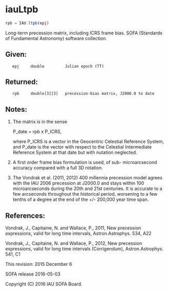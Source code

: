 # iauLtpb

```js
rpb = IAU.ltpb(epj)
```

Long-term precession matrix, including ICRS frame bias.
SOFA (Standards of Fundamental Astronomy) software collection.


## Given:
```
   epj     double         Julian epoch (TT)
```

## Returned:
```
   rpb     double[3][3]   precession-bias matrix, J2000.0 to date
```

## Notes:

1) The matrix is in the sense

      P_date = rpb x P_ICRS,

   where P_ICRS is a vector in the Geocentric Celestial Reference
   System, and P_date is the vector with respect to the Celestial
   Intermediate Reference System at that date but with nutation
   neglected.

2) A first order frame bias formulation is used, of sub-
   microarcsecond accuracy compared with a full 3D rotation.

3) The Vondrak et al. (2011, 2012) 400 millennia precession model
   agrees with the IAU 2006 precession at J2000.0 and stays within
   100 microarcseconds during the 20th and 21st centuries.  It is
   accurate to a few arcseconds throughout the historical period,
   worsening to a few tenths of a degree at the end of the
   +/- 200,000 year time span.

## References:

  Vondrak, J., Capitaine, N. and Wallace, P., 2011, New precession
  expressions, valid for long time intervals, Astron.Astrophys. 534,
  A22

  Vondrak, J., Capitaine, N. and Wallace, P., 2012, New precession
  expressions, valid for long time intervals (Corrigendum),
  Astron.Astrophys. 541, C1

This revision:  2015 December 6

SOFA release 2016-05-03

Copyright (C) 2016 IAU SOFA Board.